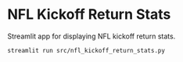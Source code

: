 # NFL Kickoff Return Stats

Streamlit app for displaying NFL kickoff return stats.

```
streamlit run src/nfl_kickoff_return_stats.py
```
